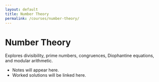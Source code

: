 ```yaml
---
layout: default
title: Number Theory
permalink: /courses/number-theory/
---
```


# Number Theory

Explores divisibility, prime numbers, congruences, Diophantine equations, and modular arithmetic.  

- Notes will appear here.  
- Worked solutions will be linked here.  
